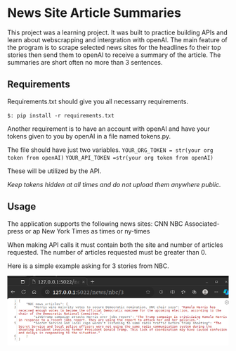 # News Site Article Summaries

This project was a learning project. It was built to practice building APIs and learn
about webscrapping and intergration with openAI. The main feature of the program is to 
scrape selected news sites for the headlines fo their top stories then send them to openAI to receive a summary of the article. The summaries are short often no more than 3 sentences. 

## Requirements

Requirements.txt should give you all necessarry requirements. 

`$: pip install -r requirements.txt`

Another requirement is to have an account with openAI and have your tokens given to you
by openAI in a file named tokens.py.

The file should have just two variables.
`YOUR_ORG_TOKEN = str(your org token from openAI)`
`YOUR_API_TOKEN =str(your org token from openAI)`

These will be utilized by the API. 

*Keep tokens hidden at all times and do not upload them anywhere public.*


## Usage

The application supports the following news sites:
    CNN 
    NBC
    Associated-press or ap
    New York Times as times or ny-times

When making API calls it must contain both the site and number of articles requested. 
The number of articles requested must be greater than 0.

Here is a simple example asking for 3 stories from NBC. 

![Image showing an example]( example.png ("Example"))
